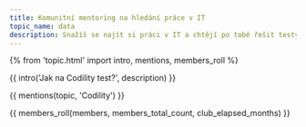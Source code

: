 ```yaml
---
title: Komunitní mentoring na hledání práce v IT
topic_name: data
description: Snažíš se najít si práci v IT a chtějí po tobě řešit testy na Codility? Hledáš někoho, kdo ti poradí jak na to a pomůže ti s pohovory? Kdo ti ukáže správné postupy a nasměruje tě na kvalitní návody nebo kurzy?
---
```

{% from 'topic.html' import intro, mentions, members_roll %}

{{ intro('Jak na Codility test?', description) }}

{{ mentions(topic, 'Codility') }}

{{ members_roll(members, members_total_count, club_elapsed_months) }}
